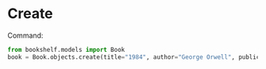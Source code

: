 # Create
Command:
```python
from bookshelf.models import Book
book = Book.objects.create(title="1984", author="George Orwell", publication_year=1949)
